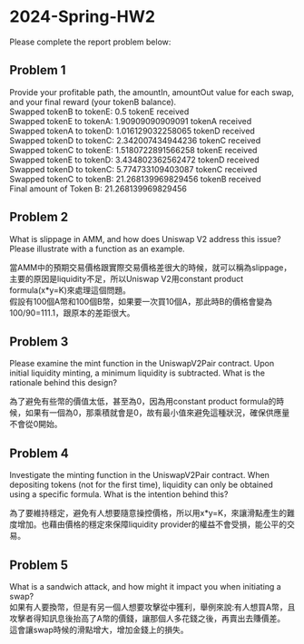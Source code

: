# 2024-Spring-HW2

Please complete the report problem below:

## Problem 1
Provide your profitable path, the amountIn, amountOut value for each swap, and your final reward (your tokenB balance).   
Swapped tokenB to tokenE: 0.5 tokenE received   
Swapped tokenE to tokenA: 1.90909090909091 tokenA received   
Swapped tokenA to tokenD: 1.016129032258065 tokenD received   
Swapped tokenD to tokenC: 2.342007434944236 tokenC received   
Swapped tokenC to tokenE: 1.5180722891566258 tokenE received   
Swapped tokenE to tokenD: 3.434802362562472 tokenD received   
Swapped tokenD to tokenC: 5.774733109403087 tokenC received   
Swapped tokenC to tokenB: 21.268139969829456 tokenB received   
Final amount of Token B: 21.268139969829456   

## Problem 2
What is slippage in AMM, and how does Uniswap V2 address this issue? Please illustrate with a function as an example.

當AMM中的預期交易價格跟實際交易價格差很大的時候，就可以稱為slippage，主要的原因是liquidity不足，所以Uniswap V2用constant product formula(x*y=K)來處理這個問題。  
假設有100個A幣和100個B幣，如果要一次買10個A，那此時B的價格會變為100/90=111.1，跟原本的差距很大。

## Problem 3
Please examine the mint function in the UniswapV2Pair contract. Upon initial liquidity minting, a minimum liquidity is subtracted. What is the rationale behind this design?

為了避免有些幣的價值太低，甚至為0，因為用constant product formula的時候，如果有一個為0，那乘積就會是0，故有最小值來避免這種狀況，確保供應量不會從0開始。

## Problem 4
Investigate the minting function in the UniswapV2Pair contract. When depositing tokens (not for the first time), liquidity can only be obtained using a specific formula. What is the intention behind this?

為了要維持穩定，避免有人想要隨意操控價格，所以用x*y=K，來讓滑點產生的難度增加。也藉由價格的穩定來保障liquidity provider的權益不會受損，能公平的交易。

## Problem 5
What is a sandwich attack, and how might it impact you when initiating a swap?  
如果有人要換幣，但是有另一個人想要攻擊從中獲利，舉例來說:有人想買A幣，且攻擊者得知訊息後抬高了A幣的價錢，讓那個人多花錢之後，再賣出去賺價差。  
這會讓swap時候的滑點增大，增加金錢上的損失。


